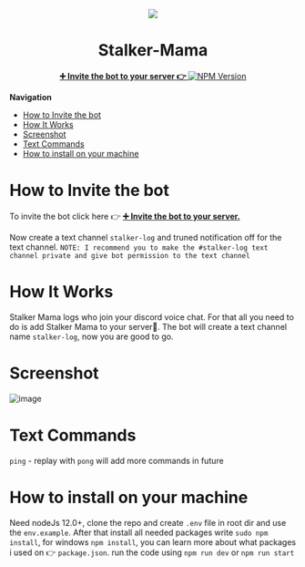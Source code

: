 <p align="center">
  <img src="https://user-images.githubusercontent.com/26870205/128326068-002aacd5-36e8-492f-8569-223be3ad1be9.png" />
</p>
<h1 align="center"> Stalker-Mama </h1>
<p align="center">
  <a href="https://discord.com/oauth2/authorize?client_id=872532278507601920&permissions=414498384976&scope=bot">
    <span><b>➕ Invite the bot to your server 👉 </b></span>
    <img src="https://img.shields.io/github/downloads/faisalantu/stalker-mama/total.svg" alt="NPM Version" />
  </a>
</p>

**Navigation** <br>

- [How to Invite the bot](#how-to-invite-the-bot)
- [How It Works](#how-it-works)
- [Screenshot](#screenshot)
- [Text Commands](#text-commands)
- [How to install on your machine](#how-to-install-on-your-machine)

# How to Invite the bot

<p>To invite the bot click here 👉 <a href="https://discord.com/oauth2/authorize?client_id=872532278507601920&permissions=414498384976&scope=bot"><span><b>➕ Invite the bot to your server.</b></span> </a></p>

Now create a text channel `stalker-log` and truned notification off for the text channel.
`NOTE: I recommend you to make the #stalker-log text channel private and give bot permission to the text channel`

# How It Works

Stalker Mama logs who join your discord voice chat. For that all you need to do is add Stalker Mama to your server🎉. The bot will create a text channel name `stalker-log`, now you are good to go.

# Screenshot

![image](https://user-images.githubusercontent.com/26870205/128376907-7855e86c-9175-4459-b4a9-a0bafa739f0b.png)

# Text Commands

`ping` - replay with `pong`
will add more commands in future

# How to install on your machine

Need nodeJs 12.0+, clone the repo and create `.env` file in root dir and use the `env.example`.
After that install all needed packages write `sudo npm install`, for windows `npm install`, you can learn more about what packages i used on 👉 `package.json`.
run the code using `npm run dev` or `npm run start`
